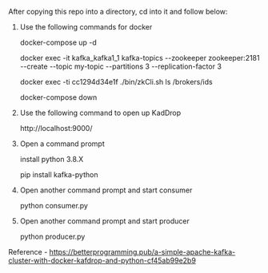 After copying this repo into a directory, cd into it and follow below:

1. Use the following commands for docker

    docker-compose up -d  

    docker exec -it kafka_kafka1_1 kafka-topics --zookeeper zookeeper:2181 --create --topic my-topic --partitions 3 --replication-factor 3
    
    docker exec -ti cc1294d34e1f  ./bin/zkCli.sh ls /brokers/ids
    
    docker-compose down
    
2. Use the following command to open up KadDrop
    
    http://localhost:9000/
    
3. Open a command prompt
    
    install python 3.8.X
    
    pip install kafka-python
    
4. Open another command prompt and start consumer
    
    python consumer.py
    
5. Open another command prompt and start producer
    
    python  producer.py
   
Reference - https://betterprogramming.pub/a-simple-apache-kafka-cluster-with-docker-kafdrop-and-python-cf45ab99e2b9
